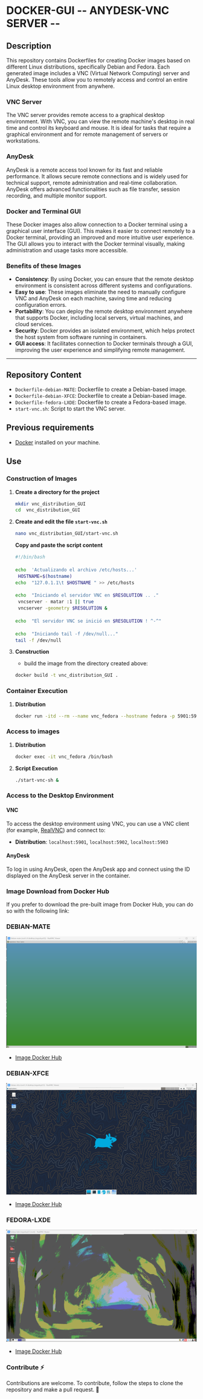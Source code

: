 # DOCKER-GUI -- ANYDESK-VNC SERVER --

## Description

This repository contains Dockerfiles for creating Docker images based on different Linux distributions, specifically Debian and Fedora. Each generated image includes a VNC (Virtual Network Computing) server and AnyDesk. These tools allow you to remotely access and control an entire Linux desktop environment from anywhere.

### VNC Server

The VNC server provides remote access to a graphical desktop environment. With VNC, you can view the remote machine's desktop in real time and control its keyboard and mouse. It is ideal for tasks that require a graphical environment and for remote management of servers or workstations.

### AnyDesk

AnyDesk is a remote access tool known for its fast and reliable performance. It allows secure remote connections and is widely used for technical support, remote administration and real-time collaboration. AnyDesk offers advanced functionalities such as file transfer, session recording, and multiple monitor support.

### Docker and Terminal GUI

These Docker images also allow connection to a Docker terminal using a graphical user interface (GUI). This makes it easier to connect remotely to a Docker terminal, providing an improved and more intuitive user experience. The GUI allows you to interact with the Docker terminal visually, making administration and usage tasks more accessible.

### Benefits of these Images

- **Consistency**: By using Docker, you can ensure that the remote desktop environment is consistent across different systems and configurations.
- **Easy to use**: These images eliminate the need to manually configure VNC and AnyDesk on each machine, saving time and reducing configuration errors.
- **Portability**: You can deploy the remote desktop environment anywhere that supports Docker, including local servers, virtual machines, and cloud services.
- **Security**: Docker provides an isolated environment, which helps protect the host system from software running in containers.
- **GUI access**: It facilitates connection to Docker terminals through a GUI, improving the user experience and simplifying remote management.

---

## Repository Content

- `Dockerfile-debian-MATE`: Dockerfile to create a Debian-based image.
- `Dockerfile-debian-XFCE`: Dockerfile to create a Debian-based image.
- `Dockerfile-fedora-LXDE`: Dockerfile to create a Fedora-based image.
- `start-vnc.sh`: Script to start the VNC server.

## Previous requirements

- [Docker](https://www.docker.com/get-started) installed on your machine.

## Use

### Construction of Images

1. **Create a directory for the project**

    ```sh
    mkdir vnc_distribution_GUI
    cd  vnc_distribution_GUI
    ```
2.  **Create and edit the file `start-vnc.sh`**

    ```sh
    nano vnc_distribution_GUI/start-vnc.sh
    ```

    **Copy and paste the script content**

    ```sh
    #!/bin/bash 

    echo  'Actualizando el archivo /etc/hosts...'
     HOSTNAME=$(hostname) 
    echo  "127.0.1.1\t $HOSTNAME " >> /etc/hosts 
    
    echo  "Iniciando el servidor VNC en $RESOLUTION .. ."
     vncserver - matar :1 || true
     vncserver -geometry $RESOLUTION & 
    
    echo  "El servidor VNC se inició en $RESOLUTION ! ^-^" 
    
    echo  "Iniciando tail -f /dev/null..." 
    tail -f /dev/null
    ```

3. **Construction**
   * build the image from the directory created above:
    ```sh
    docker build -t vnc_distribution_GUI .
    ```

### Container Execution

1. **Distribution**
    ```sh
    docker run -itd --rm --name vnc_fedora --hostname fedora -p 5901:5901 vnc_fedora_lxde
    ```

### Access to images

1. **Distribution**
    ```sh
    docker exec -it vnc_fedora /bin/bash
    ```
2. **Script Execution**
    ```sh
    ./start-vnc-sh &
    ```
### Access to the Desktop Environment

#### VNC

To access the desktop environment using VNC, you can use a VNC client (for example, [RealVNC](https://www.realvnc.com/en/connect/download/viewer/)) and connect to:

- **Distribution**: `localhost:5901`, `localhost:5902`, `localhost:5903`

#### AnyDesk

To log in using AnyDesk, open the AnyDesk app and connect using the ID displayed on the AnyDesk server in the container.

### Image Download from Docker Hub

If you prefer to download the pre-built image from Docker Hub, you can do so with the following link:

### DEBIAN-MATE
![Conexión VNC](./images/debian2.png)

- [Image Docker Hub](https://hub.docker.com/repository/docker/mgodoyd/vnc_debian_mate)

### DEBIAN-XFCE
![Conexión VNC](./images/debian.png)

- [Image Docker Hub](https://hub.docker.com/repository/docker/mgodoyd/vnc_debian_xfce)

### FEDORA-LXDE
![Conexión VNC](./images/fedora.png)

- [Image Docker Hub](https://hub.docker.com/repository/docker/mgodoyd/vnc_fedora_lxde)


### Contribute ⚡
Contributions are welcome. To contribute, follow the steps to clone the repository and make a pull request. 🚀


